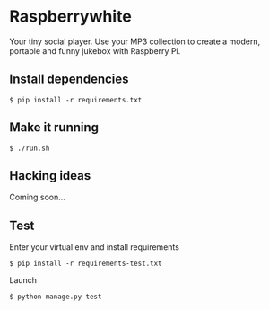 Raspberrywhite
==============
Your tiny social player. Use your MP3 collection to create a modern, portable and funny jukebox with Raspberry Pi.

Install dependencies
--------------------

    $ pip install -r requirements.txt

Make it running
---------------

    $ ./run.sh

Hacking ideas
-------------
Coming soon...

Test
----
Enter your virtual env and install requirements

    $ pip install -r requirements-test.txt

Launch

    $ python manage.py test
